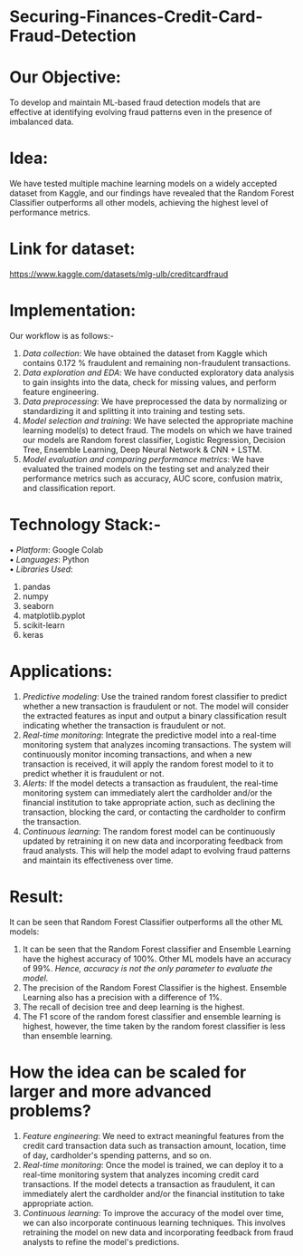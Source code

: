 # Securing-Finances-Credit-Card-Fraud-Detection

# Our Objective:
To develop and maintain ML-based fraud detection models that are effective at identifying evolving fraud patterns even in the presence of imbalanced data.

# Idea:
We have tested multiple machine learning models on a widely accepted dataset from Kaggle, and our findings have revealed that the Random Forest Classifier outperforms all other models, achieving the highest level of performance metrics.

# Link for dataset:
https://www.kaggle.com/datasets/mlg-ulb/creditcardfraud

# Implementation:
Our workflow is as follows:- 
1.	_Data collection_: We have obtained the dataset from Kaggle which contains 0.172 % fraudulent and remaining non-fraudulent transactions.
2.	_Data exploration and EDA_: We have conducted exploratory data analysis to gain insights into the data, check for missing values, and perform feature engineering.
3.	_Data preprocessing_: We have preprocessed the data by normalizing or standardizing it and splitting it into training and testing sets.
4.	_Model selection and training_: We have selected the appropriate machine learning model(s) to detect fraud. The models on which we have trained our models are Random forest classifier, Logistic Regression, Decision Tree, Ensemble Learning, Deep Neural Network & CNN + LSTM.
5.	_Model evaluation and comparing performance metrics_: We have evaluated the trained models on the testing set and analyzed their performance metrics such as accuracy, AUC score, confusion matrix, and classification report.

# Technology Stack:- 
• _Platform_: Google Colab                                                                                                                                                   
• _Languages_: Python                                                                                                                                                       
• _Libraries Used_:
   1.	pandas
   2.	numpy
   3.	seaborn
   4.	matplotlib.pyplot
   5.	scikit-learn
   6.	keras

# Applications:
1.	_Predictive modeling_: Use the trained random forest classifier to predict whether a new transaction is fraudulent or not. The model will consider the extracted features as input and output a binary classification result indicating whether the transaction is fraudulent or not.
2.	_Real-time monitoring_: Integrate the predictive model into a real-time monitoring system that analyzes incoming transactions. The system will continuously monitor incoming transactions, and when a new transaction is received, it will apply the random forest model to it to predict whether it is fraudulent or not.
3.	_Alerts_: If the model detects a transaction as fraudulent, the real-time monitoring system can immediately alert the cardholder and/or the financial institution to take appropriate action, such as declining the transaction, blocking the card, or contacting the cardholder to confirm the transaction.
4.	_Continuous learning_: The random forest model can be continuously updated by retraining it on new data and incorporating feedback from fraud analysts. This will help the model adapt to evolving fraud patterns and maintain its effectiveness over time.

# Result:
It can be seen that Random Forest Classifier outperforms all the other ML models:
1.	It can be seen that the Random Forest classifier and Ensemble Learning have the highest accuracy of 100%. Other ML models have an accuracy of 99%.
	_Hence, accuracy is not the only parameter to evaluate the model._
2.	The precision of the Random Forest Classifier is the highest. Ensemble Learning also has a precision with a difference of 1%.
3.	The recall of decision tree and deep learning is the highest.
4.	The F1 score of the random forest classifier and ensemble learning is highest, however, the time taken by the random forest classifier is less than ensemble learning.

# How the idea can be scaled for larger and more advanced problems?
1. 	_Feature engineering_: We need to extract meaningful features from the credit card transaction data such as transaction amount, location, time of day, cardholder's spending patterns, and so on.
2. 	_Real-time monitoring_: Once the model is trained, we can deploy it to a real-time monitoring system that analyzes incoming credit card transactions. If the model detects a transaction as fraudulent, it can immediately alert the cardholder and/or the financial institution to take appropriate action.
3.  _Continuous learning_: To improve the accuracy of the model over time, we can also incorporate continuous learning techniques. This involves retraining the model on new data and incorporating feedback from fraud analysts to refine the model's predictions.


